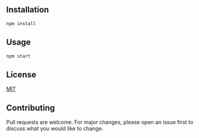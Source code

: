 ## Installation

```bash
npm install
```

## Usage

```bash
npm start
```

## License
[MIT](https://choosealicense.com/licenses/mit/)

## Contributing
Pull requests are welcome. For major changes, please open an issue first to discuss what you would like to change.
